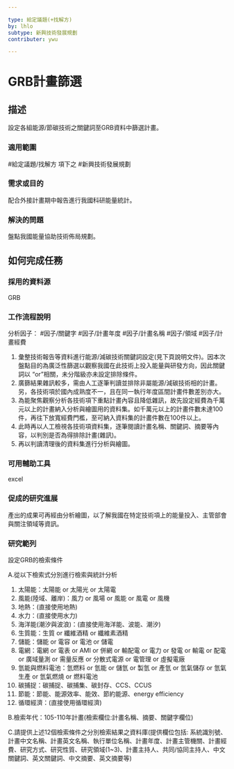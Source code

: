 ```yaml
---

type: 給定議題(+找解方)
by: lhlo
subtype: 新興技術發展規劃
contributer: ywu

---
```


# GRB計畫篩選

## 描述
設定各組能源/節碳技術之關鍵詞至GRB資料中篩選計畫。

### 適用範圍
#給定議題/找解方  項下之 #新興技術發展規劃 

### 需求或目的
配合外接計畫期中報告進行我國科研能量統計。

### 解決的問題
盤點我國能量協助技術佈局規劃。

## 如何完成任務
### 採用的資料源
GRB

### 工作流程說明
分析因子： #因子/關鍵字 #因子/計畫年度 #因子/計畫名稱 #因子/領域 #因子/計畫經費 


1. 彙整技術報告等資料進行能源/減碳技術關鍵詞設定(見下頁說明文件)。因本次盤點目的為廣泛性篩選以觀察我國在此技術上投入能量與研發方向，因此關鍵詞以 “or”相關，未分階級亦未設定排除條件。
2. 廣篩結果雜訊較多，需由人工逐筆判讀並排除非屬能源/減碳技術相的計畫。另，各技術項於國內成熟度不一，且在同一執行年度區間計畫件數差別亦大。
3. 為能聚焦觀察分析各技術項下重點計畫內容且降低雜訊，故先設定經費為千萬元以上的計畫納入分析與繪圖用的資料集。如千萬元以上的計畫件數未達100件，再往下放寬經費門檻，至可納入資料集的計畫件數在100件以上。
4. 此時再以人工檢視各技術項資料集，逐筆閱讀計畫名稱、關鍵詞、摘要等內容，以判別是否為得排除計畫(雜訊)。
5. 再以判讀清理後的資料集進行分析與繪圖。


### 可用輔助工具
excel

### 促成的研究進展
產出的成果可再經由分析繪圖，以了解我國在特定技術項上的能量投入、主管部會與關注領域等資訊。

### 研究範列
設定GRB的檢索條件

A.從以下檢索式分別進行檢索與統計分析
   1. 太陽能：太陽能 or 太陽光 or 太陽電
   2. 風能(陸域、離岸)：風力  or  風場  or 風能  or 風電 or 風機
   3. 地熱：(直接使用地熱)
   4. 水力：(直接使用水力)
   5. 海洋能(潮汐與波浪)：(直接使用海洋能、波能、潮汐)
   6. 生質能：生質 or 纖維酒精 or 纖維素酒精
   7. 儲能：儲能 or 電容 or 電池 or 儲電
   8. 電網：電網 or 電表 or AMI or 併網 or 輸配電 or 電力 or 發電 or 輸電 or 配電  or 廣域量測 or 需量反應 or 分散式電源 or 電管理 or 虛擬電廠 
   9. 氫能與燃料電池：氫燃料 or 氫能 or 儲氫 or  製氫 or  產氫 or  氫氣儲存 or  氫氣生產 or  氫氣燃燒 or 燃料電池
   10. 碳捕捉：碳捕捉、碳捕集、碳封存、CCS、CCUS
   11. 節能：節能、能源效率、能效、節約能源、energy efficiency
   12. 循環經濟：(直接使用循環經濟)

B.檢索年代：105-110年計畫(檢索欄位:計畫名稱、摘要、關鍵字欄位)

C.請提供上述12個檢索條件之分別檢索結果之資料庫(提供欄位包括: 系統識別號、計畫中文名稱、計畫英文名稱、執行單位名稱、計畫年度、計畫主管機關、計畫經費、研究方式、研究性質、研究領域(1~3)、計畫主持人、共同/協同主持人、中文關鍵詞、英文關鍵詞、中文摘要、英文摘要等)

